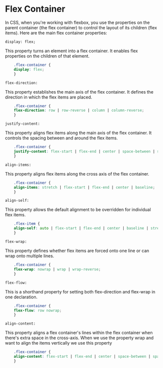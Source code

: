 # Flex Container

In CSS, when you're working with flexbox, you use the properties on the parent container (the flex container) to control the layout of its children (flex items). Here are the main flex container properties:

`display: flex;`

This property turns an element into a flex container. It enables flex properties on the children of that element.

```css
    .flex-container {
    display: flex;
    }
```

`flex-direction:`

This property establishes the main axis of the flex container. It defines the direction in which the flex items are placed.

```css
    .flex-container {
    flex-direction: row | row-reverse | column | column-reverse;
    }
```

`justify-content:`

This property aligns flex items along the main axis of the flex container. It controls the spacing between and around the flex items.

```css
    .flex-container {
    justify-content: flex-start | flex-end | center | space-between | space-around | space-evenly;
    }
```

`align-items:`

This property aligns flex items along the cross axis of the flex container.

```css
    .flex-container {
    align-items: stretch | flex-start | flex-end | center | baseline;
    }
```

`align-self:`

This property allows the default alignment to be overridden for individual flex items.

```css
    .flex-item {
    align-self: auto | flex-start | flex-end | center | baseline | stretch;
    }
```

`flex-wrap:`

This property defines whether flex items are forced onto one line or can wrap onto multiple lines.

```css
    .flex-container {
    flex-wrap: nowrap | wrap | wrap-reverse;
    }
```

`flex-flow:`

This is a shorthand property for setting both flex-direction and flex-wrap in one declaration.

```css
    .flex-container {
    flex-flow: row nowrap;
    }
```

`align-content:`

This property aligns a flex container's lines within the flex container when there's extra space in the cross-axis.
When we use the property wrap and want to align the items vertically we use this property

```css
    .flex-container {
    align-content: flex-start | flex-end | center | space-between | space-around | stretch;
    }
```
